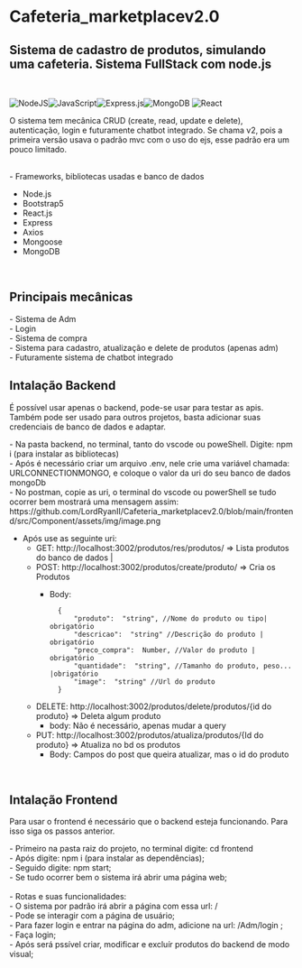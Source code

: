 


# Cafeteria_marketplacev2.0
 <h2>Sistema de cadastro de produtos, simulando uma cafeteria. Sistema FullStack com node.js</h2> <br>
 
![NodeJS](https://img.shields.io/badge/node.js-6DA55F?style=for-the-badge&logo=node.js&logoColor=white)![JavaScript](https://img.shields.io/badge/javascript-%23323330.svg?style=for-the-badge&logo=javascript&logoColor=%23F7DF1E)![Express.js](https://img.shields.io/badge/express.js-%23404d59.svg?style=for-the-badge&logo=express&logoColor=%2361DAFB)![MongoDB](https://img.shields.io/badge/MongoDB-%234ea94b.svg?style=for-the-badge&logo=mongodb&logoColor=white) ![React](https://img.shields.io/badge/react-%2320232a.svg?style=for-the-badge&logo=react&logoColor=%2361DAFB) 
 <p> O sistema tem mecânica CRUD (create, read, update e delete), autenticação, login e futuramente chatbot integrado. Se chama v2, pois a primeira versão usava o padrão mvc com o uso do ejs, esse padrão era um pouco limitado. </p><br>
- Frameworks, bibliotecas usadas e banco de dados<br>
<ul>
      <li>  Node.js  </li>
      <li>  Bootstrap5  </li>
      <li>    React.js </li>
      <li>    Express </li>
      <li>    Axios   </li>
      <li>  Mongoose  </li>
      <li>  MongoDB  </li>
</ul>
<br>     
<h2>Principais mecânicas</h2>
- Sistema de Adm <br>
- Login <br>
- Sistema de compra <br>
- Sistema para cadastro, atualização e delete de produtos (apenas adm) <br>
- Futuramente sistema de chatbot integrado
<br>
<h2>Intalação Backend</h2>
<p>É possível usar apenas o backend, pode-se usar para testar as apis. Também pode ser usado para outros projetos, basta adicionar suas credenciais de banco de dados e adaptar.</p>
- Na pasta backend, no terminal, tanto do vscode ou poweShell. Digite: npm i (para instalar as bibliotecas)<br>
- Após é necessário criar um arquivo .env, nele crie uma variável chamada: URLCONNECTIONMONGO, e coloque o valor da uri do seu banco de dados mongoDb <br>
- No postman, copie as uri, o terminal do vscode ou powerShell se tudo ocorrer bem mostrará uma mensagem assim: <br>
https://github.com/LordRyanII/Cafeteria_marketplacev2.0/blob/main/frontend/src/Component/assets/img/image.png

- Após use as seguinte uri: 
	-  GET: http://localhost:3002/produtos/res/produtos/  => Lista produtos do banco de dados | 
	- POST: http://localhost:3002/produtos/create/produto/ => Cria os Produtos 
		- Body:

				{
					"produto":  "string", //Nome do produto ou tipo| obrigatório
					"descricao":  "string" //Descrição do produto | obrigatório
					"preco_compra":  Number, //Valor do produto | obrigatório
					"quantidade":  "string", //Tamanho do produto, peso... |obrigatório
					"image":  "string" //Url do produto
				}
				 

	- DELETE: http://localhost:3002/produtos/delete/produtos/{id do produto}  => Deleta algum produto 
		- body: Não é necessário, apenas mudar a query
	- PUT: http://localhost:3002/produtos/atualiza/produtos/{Id do produto}  => Atualiza no bd os produtos
		- Body: Campos do post que queira atualizar, mas o id do produto

<br>
<h2>Intalação Frontend</h2>
<p>Para usar o frontend é necessário que o backend esteja funcionando. Para isso siga os passos anterior.</p>
- Primeiro na pasta raiz do projeto, no terminal digite: cd frontend <br>
	- Após digite: npm i (para instalar as dependências);<br>
	- Seguido digite: npm start;<br>
	- Se tudo ocorrer bem o sistema irá abrir uma página web;<br>
 <br>
- Rotas e suas funcionalidades:<br>
	- O sistema por padrão irá abrir a página com essa url: /<br>
	- Pode se interagir com a página de usuário;<br>
	- Para fazer login e entrar na página do adm, adicione na url: /Adm/login ;<br>
	- Faça login;<br>
	- Após será pssível criar, modificar e excluír produtos do backend de modo visual;	<br>
<br>
